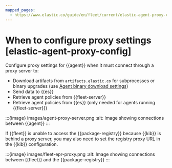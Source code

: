 ```yaml
---
mapped_pages:
  - https://www.elastic.co/guide/en/fleet/current/elastic-agent-proxy-config.html
---
```


# When to configure proxy settings [elastic-agent-proxy-config]

Configure proxy settings for {{agent}} when it must connect through a proxy server to:

* Download artifacts from `artifacts.elastic.co` for subprocesses or binary upgrades (use [Agent binary download settings](/reference/fleet/fleet-settings.md#fleet-agent-binary-download-settings))
* Send data to {{es}}
* Retrieve agent policies from {{fleet-server}}
* Retrieve agent policies from {{es}} (only needed for agents running {{fleet-server}})

:::{image} images/agent-proxy-server.png
:alt: Image showing connections between {{agent}}
:::

If {{fleet}} is unable to access the {{package-registry}} because {{kib}} is behind a proxy server, you may also need to set the registry proxy URL in the {{kib}} configuration.

:::{image} images/fleet-epr-proxy.png
:alt: Image showing connections between {{fleet}} and the {{package-registry}}
:::

